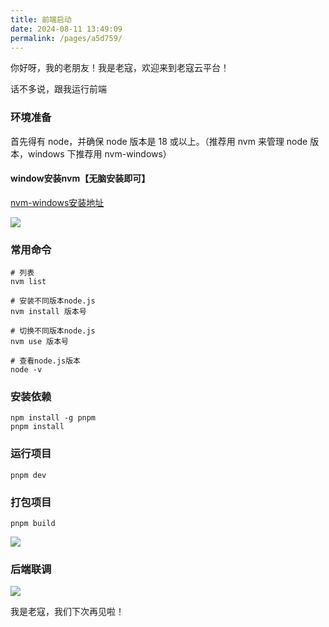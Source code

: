 ```yaml
---
title: 前端启动
date: 2024-08-11 13:49:09
permalink: /pages/a5d759/
---
```


你好呀，我的老朋友！我是老寇，欢迎来到老寇云平台！

话不多说，跟我运行前端

### 环境准备

首先得有 node，并确保 node 版本是 18 或以上。（推荐用 nvm 来管理 node 版本，windows 下推荐用 nvm-windows）

#### window安装nvm【无脑安装即可】

[nvm-windows安装地址](https://github.com/coreybutler/nvm-windows)

<img src="/img/前端启动/img.png"/>

### 常用命令

```shell
# 列表
nvm list

# 安装不同版本node.js
nvm install 版本号

# 切换不同版本node.js
nvm use 版本号

# 查看node.js版本
node -v
```

### 安装依赖

```shell
npm install -g pnpm
pnpm install
```

### 运行项目

```shell
pnpm dev
```

### 打包项目
```shell
pnpm build
```

<img src="/img/前端启动/img_1.png"/>

### 后端联调

<img src="/img/前端启动/img_2.png"/>

我是老寇，我们下次再见啦！
